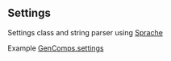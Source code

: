## Settings

Settings class and string parser using [Sprache](https://github.com/sprache/Sprache)

Example [GenComps.settings](../GenComps.settings)
